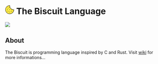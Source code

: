 # ![alt text](doc/biscuit_logo.png "logo") The Biscuit Language
<dl>
<a href='http://89.177.170.156:8080/job/biscuit'><img src='http://89.177.170.156:8080/buildStatus/icon?job=biscuit'></a>
</dl>

## About
The Biscuit is programming language inspired by C and Rust.
Visit [wiki](https://github.com/travisdoor/bl/wiki) for more informations...
